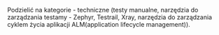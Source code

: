 Podzielić na kategorie - techniczne (testy manualne, narzędzia do zarządzania testamy - Zephyr, Testrail, Xray, narzędzia do zarządzania cyklem życia aplikacji ALM(application lifecycle management)).
